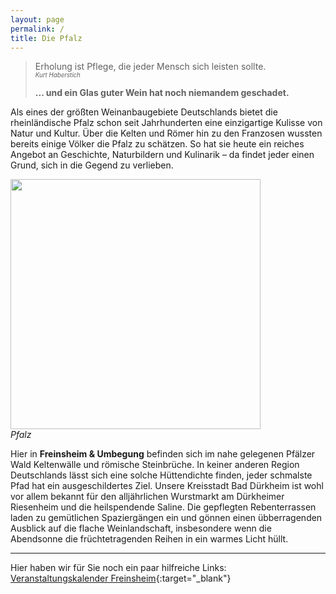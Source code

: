 ```yaml
---
layout: page
permalink: /
title: Die Pfalz
---
```


> Erholung ist Pflege, die jeder Mensch sich leisten sollte.\
> <sup><sub>*Kurt Haberstich*</sub></sup>
> 
> **... und ein Glas guter Wein hat noch niemandem geschadet.**

Als eines der größten Weinanbaugebiete Deutschlands bietet die rheinländische Pfalz schon seit Jahrhunderten eine einzigartige Kulisse von Natur und Kultur. Über die Kelten und Römer hin zu den Franzosen wussten bereits einige Völker die Pfalz zu schätzen. So hat sie heute ein reiches Angebot an Geschichte, Naturbildern und Kulinarik – da findet jeder einen Grund, sich in die Gegend zu verlieben.

<div>
  <img class="align-right" src="https://pfalz-shop.de/media/image/4b/f0/c0/Pfalz-Shop-Hintergrundbild.png" style="width:400px;"/><br/>
  <caption class="align-right"><em>Pfalz</em></caption>
</div>
  
Hier in **Freinsheim & Umbegung** befinden sich im nahe gelegenen Pfälzer Wald Keltenwälle und römische Steinbrüche. In keiner anderen Region Deutschlands lässt sich eine solche Hüttendichte finden, jeder schmalste Pfad hat ein ausgeschildertes Ziel. Unsere Kreisstadt Bad Dürkheim ist wohl vor allem bekannt für den alljährlichen Wurstmarkt am Dürkheimer Riesenheim und die heilspendende Saline. Die gepflegten Rebenterrassen laden zu gemütlichen Spaziergängen ein und gönnen einen übberragenden Ausblick auf die flache Weinlandschaft, insbesondere wenn die Abendsonne die früchtetragenden Reihen in ein warmes Licht hüllt.

***

Hier haben wir für Sie noch ein paar hilfreiche Links:\
[Veranstaltungskalender Freinsheim](https://www.urlaubsregion-freinsheim.de/de/erleben-sie-die-urlaubsregion-freinsheim/veranstaltungen){:target="_blank"}
